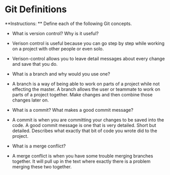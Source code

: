 # Git Definitions

**Instructions: ** Define each of the following Git concepts.

* What is version control?  Why is it useful?

* Verison control is useful because you can go step by step while working on a project with other people or even solo.
* Verison-control allows you to leave detail messages about every change and save that you do.

* What is a branch and why would you use one?
* A branch is a way of being able to work on parts of a project while not effecting the master. A branch allows the user or teammate to work on parts of a project together. Make changes and then combine those changes later on.
* What is a commit? What makes a good commit message?
* A commit is when you are committing your changes to be saved into the code. A good commit message is one that is very detailed. Short but detailed. Describes what exactly that bit of code you wrote did to the project.
* What is a merge conflict?
* A merge conflict is when you have some trouble merging branches together. It will pull up in the text where exactly there is a problem merging these two together.
